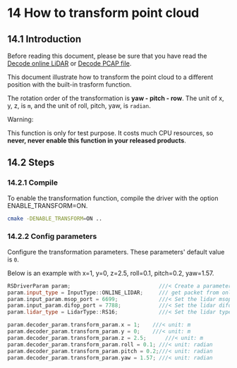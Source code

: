 # 14 How to transform point cloud



## 14.1 Introduction

Before reading this document, please be sure that you have read the [Decode online LiDAR](./07_how_to_decode_online_lidar.md) or [Decode PCAP file](./09_how_to_decode_pcap_file.md).

This document illustrate how to transform the point cloud to a different position with the built-in trasform function.

The rotation order of the transformation is **yaw - pitch - row**. The unit of x, y, z, is ```m```, and the unit of roll, pitch, yaw, is ```radian```.

Warning: 

This function is only for test purpose. It costs much CPU resources, so **never, never enable this function in your released products**.



## 14.2 Steps

### 14.2.1 Compile

To enable the transformation function, compile the driver with the option ENABLE_TRANSFORM=ON.

```bash
cmake -DENABLE_TRANSFORM=ON ..
```

### 14.2.2 Config parameters

Configure the transformation parameters. These parameters' default value is ```0```.  

Below is an example with x=1, y=0, z=2.5, roll=0.1, pitch=0.2, yaw=1.57. 

```c++
RSDriverParam param;                            ///< Create a parameter object
param.input_type = InputType::ONLINE_LIDAR;     /// get packet from online lidar
param.input_param.msop_port = 6699;             ///< Set the lidar msop port number, the default is 6699
param.input_param.difop_port = 7788;            ///< Set the lidar difop port number, the default is 7788
param.lidar_type = LidarType::RS16;             ///< Set the lidar type. Make sure this type is correct

param.decoder_param.transform_param.x = 1;	  ///< unit: m
param.decoder_param.transform_param.y = 0;	  ///< unit: m
param.decoder_param.transform_param.z = 2.5;	  ///< unit: m
param.decoder_param.transform_param.roll = 0.1; ///< unit: radian
param.decoder_param.transform_param.pitch = 0.2;///< unit: radian
param.decoder_param.transform_param.yaw = 1.57; ///< unit: radian

```

